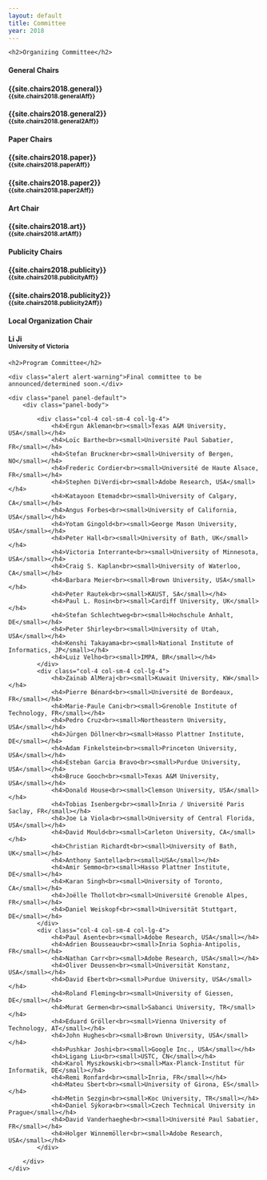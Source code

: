 ```yaml
---
layout: default
title: Committee
year: 2018
---
```


<div class="col-12 col-sm-12 col-lg-12">

	<h2>Organizing Committee</h2>


<div class="col-4 col-sm-4 col-lg-4">
	<div class="panel panel-default">
		<div class="panel-heading">
			<h4 class="panel-title">General Chairs</h4>
		</div>
		<div class="panel-body">
			<h4>{{site.chairs2018.general}}<br><small>{{site.chairs2018.generalAff}}</small></h4>
			<h4>{{site.chairs2018.general2}}<br><small>{{site.chairs2018.general2Aff}}</small></h4>
		</div>
	</div>
</div>



<div class="col-8 col-sm-8 col-lg-4">
	<div class="panel panel-default">
		<div class="panel-heading">
			<h4 class="panel-title">Paper Chairs</h4>
		</div>
		<div class="panel-body">
			<h4>{{site.chairs2018.paper}}<br><small>{{site.chairs2018.paperAff}}</small></h4>
			<h4>{{site.chairs2018.paper2}}<br><small>{{site.chairs2018.paper2Aff}}</small></h4>
		</div>
	</div>
</div>

<div class="col-8 col-sm-8 col-lg-4">
	<div class="panel panel-default">
		<div class="panel-heading">
			<h4 class="panel-title">Art Chair</h4>
		</div>
		<div class="panel-body">
			<h4>{{site.chairs2018.art}}<br><small>{{site.chairs2018.artAff}}</small></h4>
		</div>
	</div>
</div>

<div class="col-8 col-sm-8 col-lg-4">
	<div class="panel panel-default">
		<div class="panel-heading">
			<h4 class="panel-title">Publicity Chairs</h4>
		</div>
		<div class="panel-body">
			<h4>{{site.chairs2018.publicity}}<br><small>{{site.chairs2018.publicityAff}}</small></h4>
			<h4>{{site.chairs2018.publicity2}}<br><small>{{site.chairs2018.publicity2Aff}}</small></h4>
		</div>
	</div>
</div>

<div class="col-4 col-sm-4 col-lg-4">
	<div class="panel panel-default">
		<div class="panel-heading">
			<h4 class="panel-title">Local Organization Chair</h4>
		</div>
		<div class="panel-body">
			<h4>Li Ji<br><small>University of Victoria</small></h4>			
		</div>
	</div>
</div>

</div>

<div class="col-12 col-sm-12 col-lg-12">

	<h2>Program Committee</h2>

	<div class="alert alert-warning">Final committee to be announced/determined soon.</div>

	<div class="panel panel-default">
		<div class="panel-body">

			<div class="col-4 col-sm-4 col-lg-4">
				<h4>Ergun Akleman<br><small>Texas A&M University, USA</small></h4>
				<h4>Loïc Barthe<br><small>Université Paul Sabatier, FR</small></h4>
				<h4>Stefan Bruckner<br><small>University of Bergen, NO</small></h4>
				<h4>Frederic Cordier<br><small>Université de Haute Alsace, FR</small></h4>
				<h4>Stephen DiVerdi<br><small>Adobe Research, USA</small></h4>
				<h4>Katayoon Etemad<br><small>University of Calgary, CA</small></h4>
				<h4>Angus Forbes<br><small>University of California, USA</small></h4>
				<h4>Yotam Gingold<br><small>George Mason University, USA</small></h4>
				<h4>Peter Hall<br><small>University of Bath, UK</small></h4>
				<h4>Victoria Interrante<br><small>University of Minnesota, USA</small></h4>
				<h4>Craig S. Kaplan<br><small>University of Waterloo, CA</small></h4>
				<h4>Barbara Meier<br><small>Brown University, USA</small></h4>
				<h4>Peter Rautek<br><small>KAUST, SA</small></h4>
				<h4>Paul L. Rosin<br><small>Cardiff University, UK</small></h4>
				<h4>Stefan Schlechtweg<br><small>Hochschule Anhalt, DE</small></h4>
				<h4>Peter Shirley<br><small>University of Utah, USA</small></h4>
				<h4>Kenshi Takayama<br><small>National Institute of Informatics, JP</small></h4>
				<h4>Luiz Velho<br><small>IMPA, BR</small></h4>
			</div>
			<div class="col-4 col-sm-4 col-lg-4">
				<h4>Zainab AlMeraj<br><small>Kuwait University, KW</small></h4>
				<h4>Pierre Bénard<br><small>Université de Bordeaux, FR</small></h4>
				<h4>Marie-Paule Cani<br><small>Grenoble Institute of Technology, FR</small></h4>
				<h4>Pedro Cruz<br><small>Northeastern University, USA</small></h4>
				<h4>Jürgen Döllner<br><small>Hasso Plattner Institute, DE</small></h4>
				<h4>Adam Finkelstein<br><small>Princeton University, USA</small></h4>
				<h4>Esteban Garcia Bravo<br><small>Purdue University, USA</small></h4>
				<h4>Bruce Gooch<br><small>Texas A&M University, USA</small></h4>
				<h4>Donald House<br><small>Clemson University, USA</small></h4>
				<h4>Tobias Isenberg<br><small>Inria / Université Paris Saclay, FR</small></h4>
				<h4>Joe La Viola<br><small>University of Central Florida, USA</small></h4>
				<h4>David Mould<br><small>Carleton University, CA</small></h4>
				<h4>Christian Richardt<br><small>University of Bath, UK</small></h4>
				<h4>Anthony Santella<br><small>USA</small></h4>
				<h4>Amir Semmo<br><small>Hasso Plattner Institute, DE</small></h4>
				<h4>Karan Singh<br><small>University of Toronto, CA</small></h4>
				<h4>Joëlle Thollot<br><small>Université Grenoble Alpes, FR</small></h4>
				<h4>Daniel Weiskopf<br><small>Universität Stuttgart, DE</small></h4>
			</div>
			<div class="col-4 col-sm-4 col-lg-4">
				<h4>Paul Asente<br><small>Adobe Research, USA</small></h4>
				<h4>Adrien Bousseau<br><small>Inria Sophia-Antipolis, FR</small></h4>
				<h4>Nathan Carr<br><small>Adobe Research, USA</small></h4>
				<h4>Oliver Deussen<br><small>Universität Konstanz, USA</small></h4>
				<h4>David Ebert<br><small>Purdue University, USA</small></h4>
				<h4>Roland Fleming<br><small>University of Giessen, DE</small></h4>
				<h4>Murat Germen<br><small>Sabanci University, TR</small></h4>
				<h4>Eduard Gröller<br><small>Vienna University of Technology, AT</small></h4>
				<h4>John Hughes<br><small>Brown University, USA</small></h4>
				<h4>Pushkar Joshi<br><small>Google Inc., USA</small></h4>
				<h4>Ligang Liu<br><small>USTC, CN</small></h4>
				<h4>Karol Myszkowski<br><small>Max-Planck-Institut für Informatik, DE</small></h4>
				<h4>Remi Ronfard<br><small>Inria, FR</small></h4>
				<h4>Mateu Sbert<br><small>University of Girona, ES</small></h4>
				<h4>Metin Sezgin<br><small>Koc University, TR</small></h4>
				<h4>Daniel Sýkora<br><small>Czech Technical University in Prague</small></h4>
				<h4>David Vanderhaeghe<br><small>Université Paul Sabatier, FR</small></h4>
				<h4>Holger Winnemöller<br><small>Adobe Research, USA</small></h4>
			</div>

		</div>
	</div>

</div>
